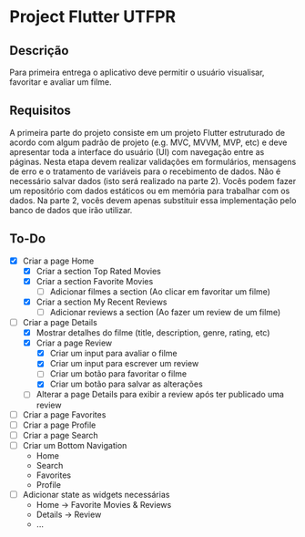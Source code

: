 # Project Flutter UTFPR

## Descrição

Para primeira entrega o aplicativo deve permitir o usuário visualisar, favoritar e avaliar um filme.

## Requisitos

 A primeira parte do projeto consiste em um projeto Flutter estruturado de acordo com algum padrão de projeto (e.g. MVC, MVVM, MVP, etc) e deve apresentar toda a interface do usuário (UI) com navegação entre as páginas. Nesta etapa devem realizar validações em formulários, mensagens de erro e o tratamento de variáveis para o recebimento de dados. Não é necessário salvar dados (isto será realizado na parte 2). Vocês podem fazer um repositório com dados estáticos ou em memória para trabalhar com os dados. Na parte 2, vocês devem apenas substituir essa implementação pelo banco de dados que irão utilizar.

 ## To-Do

  - [x] Criar a page Home
    - [x] Criar a section Top Rated Movies
    - [x] Criar a section Favorite Movies
      - [ ] Adicionar filmes a section (Ao clicar em favoritar um filme)
    - [x] Criar a section My Recent Reviews
      - [ ] Adicionar reviews a section (Ao fazer um review de um filme)
  - [ ] Criar a page Details
    - [x] Mostrar detalhes do filme (title, description, genre, rating, etc)
    - [x] Criar a page Review
      - [x] Criar um input para avaliar o filme
      - [x] Criar um input para escrever um review
      - [ ] Criar um botão para favoritar o filme
      - [x] Criar um botão para salvar as alterações
    - [ ] Alterar a page Details para exibir a review após ter publicado uma review
  - [ ] Criar a page Favorites
  - [ ] Criar a page Profile
  - [ ] Criar a page Search
  - [ ] Criar um Bottom Navigation
    - Home
    - Search
    - Favorites
    - Profile
  - [ ] Adicionar state as widgets necessárias
    - Home -> Favorite Movies & Reviews
    - Details -> Review
    - ...

